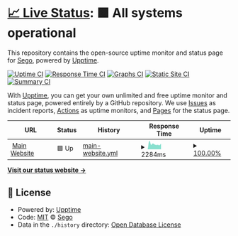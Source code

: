 # [📈 Live Status](https://status.sego.app): <!--live status--> **🟩 All systems operational**

This repository contains the open-source uptime monitor and status page for [Sego](https://status.sego.app), powered by [Upptime](https://github.com/upptime/upptime).

[![Uptime CI](https://github.com/SegoGithub/status.sego.app/workflows/Uptime%20CI/badge.svg)](https://github.com/upptime/upptime/actions?query=workflow%3A%22Uptime+CI%22)
[![Response Time CI](https://github.com/SegoGithub/status.sego.app/workflows/Response%20Time%20CI/badge.svg)](https://github.com/upptime/upptime/actions?query=workflow%3A%22Response+Time+CI%22)
[![Graphs CI](https://github.com/SegoGithub/status.sego.app/workflows/Graphs%20CI/badge.svg)](https://github.com/upptime/upptime/actions?query=workflow%3A%22Graphs+CI%22)
[![Static Site CI](https://github.com/SegoGithub/status.sego.app/workflows/Static%20Site%20CI/badge.svg)](https://github.com/upptime/upptime/actions?query=workflow%3A%22Static+Site+CI%22)
[![Summary CI](https://github.com/SegoGithub/status.sego.app/workflows/Summary%20CI/badge.svg)](https://github.com/upptime/upptime/actions?query=workflow%3A%22Summary+CI%22)

With [Upptime](https://upptime.js.org), you can get your own unlimited and free uptime monitor and status page, powered entirely by a GitHub repository. We use [Issues](https://github.com/SegoGithub/status.sego.app/issues) as incident reports, [Actions](https://github.com/SegoGithub/status.sego.app/actions) as uptime monitors, and [Pages](https://status.sego.app) for the status page.

<!--start: status pages-->
<!-- This summary is generated by Upptime (https://github.com/upptime/upptime) -->
<!-- Do not edit this manually, your changes will be overwritten -->
<!-- prettier-ignore -->
| URL | Status | History | Response Time | Uptime |
| --- | ------ | ------- | ------------- | ------ |
| <img alt="" src="https://favicons.githubusercontent.com/sego.app" height="13"> [Main Website](https://sego.app) | 🟩 Up | [main-website.yml](https://github.com/SegoGithub/status.sego.app/commits/HEAD/history/main-website.yml) | <details><summary><img alt="Response time graph" src="./graphs/main-website/response-time-week.png" height="20"> 2284ms</summary><br><a href="https://status.sego.app/history/main-website"><img alt="Response time 1030" src="https://img.shields.io/endpoint?url=https%3A%2F%2Fraw.githubusercontent.com%2FSegoGithub%2Fstatus.sego.app%2FHEAD%2Fapi%2Fmain-website%2Fresponse-time.json"></a><br><a href="https://status.sego.app/history/main-website"><img alt="24-hour response time 5004" src="https://img.shields.io/endpoint?url=https%3A%2F%2Fraw.githubusercontent.com%2FSegoGithub%2Fstatus.sego.app%2FHEAD%2Fapi%2Fmain-website%2Fresponse-time-day.json"></a><br><a href="https://status.sego.app/history/main-website"><img alt="7-day response time 2284" src="https://img.shields.io/endpoint?url=https%3A%2F%2Fraw.githubusercontent.com%2FSegoGithub%2Fstatus.sego.app%2FHEAD%2Fapi%2Fmain-website%2Fresponse-time-week.json"></a><br><a href="https://status.sego.app/history/main-website"><img alt="30-day response time 1050" src="https://img.shields.io/endpoint?url=https%3A%2F%2Fraw.githubusercontent.com%2FSegoGithub%2Fstatus.sego.app%2FHEAD%2Fapi%2Fmain-website%2Fresponse-time-month.json"></a><br><a href="https://status.sego.app/history/main-website"><img alt="1-year response time 1030" src="https://img.shields.io/endpoint?url=https%3A%2F%2Fraw.githubusercontent.com%2FSegoGithub%2Fstatus.sego.app%2FHEAD%2Fapi%2Fmain-website%2Fresponse-time-year.json"></a></details> | <details><summary><a href="https://status.sego.app/history/main-website">100.00%</a></summary><a href="https://status.sego.app/history/main-website"><img alt="All-time uptime 99.96%" src="https://img.shields.io/endpoint?url=https%3A%2F%2Fraw.githubusercontent.com%2FSegoGithub%2Fstatus.sego.app%2FHEAD%2Fapi%2Fmain-website%2Fuptime.json"></a><br><a href="https://status.sego.app/history/main-website"><img alt="24-hour uptime 100.00%" src="https://img.shields.io/endpoint?url=https%3A%2F%2Fraw.githubusercontent.com%2FSegoGithub%2Fstatus.sego.app%2FHEAD%2Fapi%2Fmain-website%2Fuptime-day.json"></a><br><a href="https://status.sego.app/history/main-website"><img alt="7-day uptime 100.00%" src="https://img.shields.io/endpoint?url=https%3A%2F%2Fraw.githubusercontent.com%2FSegoGithub%2Fstatus.sego.app%2FHEAD%2Fapi%2Fmain-website%2Fuptime-week.json"></a><br><a href="https://status.sego.app/history/main-website"><img alt="30-day uptime 99.96%" src="https://img.shields.io/endpoint?url=https%3A%2F%2Fraw.githubusercontent.com%2FSegoGithub%2Fstatus.sego.app%2FHEAD%2Fapi%2Fmain-website%2Fuptime-month.json"></a><br><a href="https://status.sego.app/history/main-website"><img alt="1-year uptime 99.96%" src="https://img.shields.io/endpoint?url=https%3A%2F%2Fraw.githubusercontent.com%2FSegoGithub%2Fstatus.sego.app%2FHEAD%2Fapi%2Fmain-website%2Fuptime-year.json"></a></details>

<!--end: status pages-->

[**Visit our status website →**](https://status.sego.app)

## 📄 License

- Powered by: [Upptime](https://github.com/upptime/upptime)
- Code: [MIT](./LICENSE) © [Sego](https://status.sego.app)
- Data in the `./history` directory: [Open Database License](https://opendatacommons.org/licenses/odbl/1-0/)
